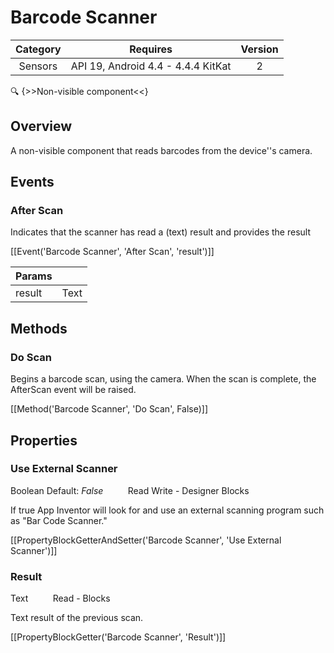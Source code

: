 # Barcode Scanner

| Category | Requires | Version |
|:--------:|:-------:|:--------:|
|Sensors|API 19, Android 4.4 - 4.4.4 KitKat|2|

:mag: {>>Non-visible component<<}

## Overview

A non-visible component that reads barcodes from the device''s camera.

## Events

### After Scan

Indicates that the scanner has read a (text) result and provides the result

[[Event('Barcode Scanner', 'After Scan', 'result')]]

| Params | []() |
|--------|------|
|result|<span class="chip chip-text">Text</span>|


## Methods

### Do Scan

Begins a barcode scan, using the camera. When the scan is complete, the AfterScan event will be raised.

[[Method('Barcode Scanner', 'Do Scan', False)]]

## Properties

### Use External Scanner

<span class="chip chip-boolean">Boolean</span> <span class="chip chip-boolean">Default: <i>False</i></span>&nbsp;&nbsp;&nbsp;&nbsp;&nbsp;&nbsp;&nbsp;&nbsp;&nbsp;&nbsp;<span class="chip chip-rw">Read</span> <span class="chip chip-rw">Write</span> - <span class="chip chip-bd">Designer</span> <span class="chip chip-bd">Blocks</span> 

If true App Inventor will look for and use an external scanning program such as "Bar Code Scanner."

[[PropertyBlockGetterAndSetter('Barcode Scanner', 'Use External Scanner')]]

### Result

<span class="chip chip-text">Text</span>&nbsp;&nbsp;&nbsp;&nbsp;&nbsp;&nbsp;&nbsp;&nbsp;&nbsp;&nbsp;<span class="chip chip-rw">Read</span> - <span class="chip chip-bd">Blocks</span> 

Text result of the previous scan.

[[PropertyBlockGetter('Barcode Scanner', 'Result')]]